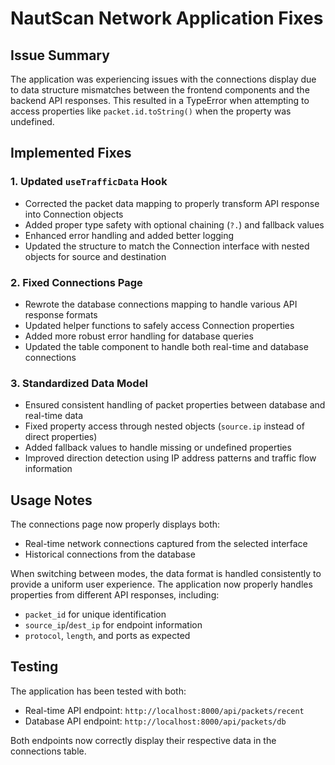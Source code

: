 # NautScan Network Application Fixes

## Issue Summary
The application was experiencing issues with the connections display due to data structure mismatches between the frontend components and the backend API responses. This resulted in a TypeError when attempting to access properties like `packet.id.toString()` when the property was undefined.

## Implemented Fixes

### 1. Updated `useTrafficData` Hook
- Corrected the packet data mapping to properly transform API response into Connection objects
- Added proper type safety with optional chaining (`?.`) and fallback values
- Enhanced error handling and added better logging
- Updated the structure to match the Connection interface with nested objects for source and destination

### 2. Fixed Connections Page
- Rewrote the database connections mapping to handle various API response formats
- Updated helper functions to safely access Connection properties
- Added more robust error handling for database queries
- Updated the table component to handle both real-time and database connections

### 3. Standardized Data Model
- Ensured consistent handling of packet properties between database and real-time data
- Fixed property access through nested objects (`source.ip` instead of direct properties)
- Added fallback values to handle missing or undefined properties
- Improved direction detection using IP address patterns and traffic flow information

## Usage Notes
The connections page now properly displays both:
- Real-time network connections captured from the selected interface
- Historical connections from the database

When switching between modes, the data format is handled consistently to provide a uniform user experience. The application now properly handles properties from different API responses, including:
- `packet_id` for unique identification
- `source_ip`/`dest_ip` for endpoint information
- `protocol`, `length`, and ports as expected

## Testing
The application has been tested with both:
- Real-time API endpoint: `http://localhost:8000/api/packets/recent`
- Database API endpoint: `http://localhost:8000/api/packets/db`

Both endpoints now correctly display their respective data in the connections table. 